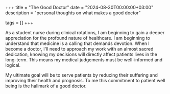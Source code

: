 +++
title = "The Good Doctor"
date = "2024-08-30T00:00:00+03:00"
description = "personal thoughts on what makes a good doctor"

tags = []
+++

As a student nurse during clinical rotations, I am beginning to gain a deeper appreciation for the profound nature of healthcare. I am beginning to understand that medicine is a calling that demands devotion. When I become a doctor, I'll need to approach my work with an almost sacred dedication, knowing my decisions will directly affect patients lives in the long-term. This means my medical judgements must be well-informed and logical.

My ultimate goal will be to serve patients by reducing their suffering and improving their health and prognosis. To me this commitment to patient well being is the hallmark of a good doctor.
